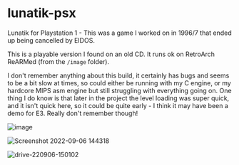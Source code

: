 # lunatik-psx

Lunatik for Playstation 1 - This was a game I worked on in 1996/7 that ended up being cancelled by EIDOS.

This is a playable version I found on an old CD. It runs ok on RetroArch ReARMed (from the `/image` folder). 

I don't remember anything about this build, it certainly has bugs and seems to be a bit slow at times, so could either be running with my C engine, or my hardcore MIPS asm engine but still struggling with everything going on.  One thing I do know is that later in the project the level loading was super quick, and it isn't quick here, so it could be quite early - I think it may have been a demo for E3. Really don't remember though!

![image](https://user-images.githubusercontent.com/1991827/188653638-2d2b7faa-21cf-46ab-8a30-5137a411a9c5.png)

![Screenshot 2022-09-06 144318](https://user-images.githubusercontent.com/1991827/188653707-3b4108bf-bbf4-4427-9e61-06ab631c0426.jpg)

![drive-220906-150102](https://user-images.githubusercontent.com/1991827/188655593-e9439138-701c-47da-81d9-4239fa640157.png)
